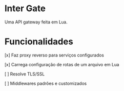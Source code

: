 # Inter Gate

Uma API gateway feita em Lua.

# Funcionalidades

[x] Faz proxy reverso para serviços configurados

[x] Carrega configuração de rotas de um arquivo em Lua

[ ] Resolve TLS/SSL

[ ] Middlewares padrões e customizados
